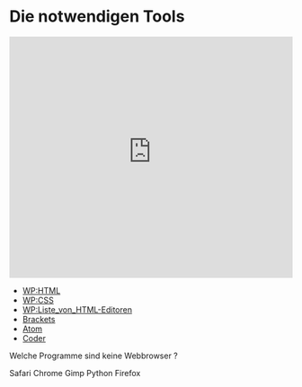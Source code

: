 # Die notwendigen Tools

<iframe width="100%" height="430" src="https://www.youtube-nocookie.com/embed/4zF55X9iK1E?showinfo=0" frameborder="0" allowfullscreen></iframe>

<!--sec data-title="Links" data-id="links" data-show=true ces-->

* [WP:HTML](http://de.wikipedia.org/wiki/Hypertext_Markup_Language)
* [WP:CSS](http://de.wikipedia.org/wiki/Cascading_Style_Sheets)
* [WP:Liste_von_HTML-Editoren](http://de.wikipedia.org/wiki/Liste_von_HTML-Editoren)
* [Brackets](http://brackets.io/)
* [Atom](https://atom.io/)
* [Coder](http://googlecreativelab.github.io/coder/)

<!--endsec-->

<!--sec data-title="Quiz" data-id="quiz" data-show=true data-collapse=true ces-->

<quiz name="">
    <question multiple>
        <p>Welche Programme sind keine Webbrowser ?</p>
        <answer>Safari</answer>
        <answer>Chrome</answer>
        <answer correct>Gimp</answer>
        <answer correct>Python</answer>
	<answer>Firefox</answer>
    </question>
</quiz>

<!--endsec-->
